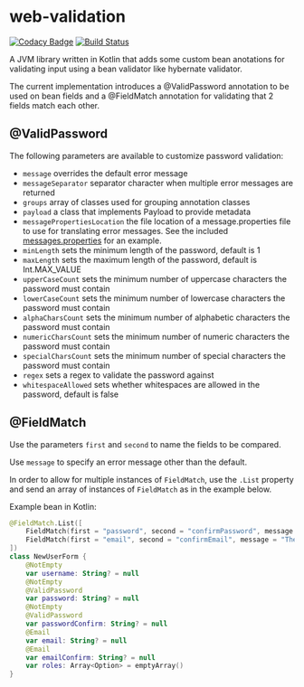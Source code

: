 # web-validation

[![Codacy Badge](https://api.codacy.com/project/badge/Grade/6a6454e557684ea0b694ff93a449c47b)](https://www.codacy.com/app/irotsoma/web-validation?utm_source=github.com&amp;utm_medium=referral&amp;utm_content=irotsoma/web-validation&amp;utm_campaign=Badge_Grade)
[![Build Status](https://travis-ci.org/irotsoma/web-validation.svg?branch=master)](https://travis-ci.org/irotsoma/web-validation)

A JVM library written in Kotlin that adds some custom bean anotations for validating input using a bean validator like hybernate validator.

The current implementation introduces a @ValidPassword annotation to be used on bean fields and a @FieldMatch annotation for validating that 2 fields match each other.

## @ValidPassword
The following parameters are available to customize password validation:

*   `message` overrides the default error message
*   `messageSeparator` separator character when multiple error messages are returned
*   `groups` array of classes used for grouping annotation classes
*   `payload` a class that implements Payload to provide metadata
*   `messagePropertiesLocation` the file location of a message.properties file to use for translating error messages. See the included [messages.properties](https://github.com/irotsoma/web-validation/blob/master/src/main/resources/messages.properties) for an example.
*   `minLength` sets the minimum length of the password, default is 1
*   `maxLength` sets the maximum length of the password, default is Int.MAX_VALUE
*   `upperCaseCount` sets the minimum number of uppercase characters the password must contain
*   `lowerCaseCount` sets the minimum number of lowercase characters the password must contain
*   `alphaCharsCount` sets the minimum number of alphabetic characters the password must contain
*   `numericCharsCount` sets the minimum number of numeric characters the password must contain
*   `specialCharsCount` sets the minimum number of special characters the password must contain
*   `regex` sets a regex to validate the password against
*   `whitespaceAllowed` sets whether whitespaces are allowed in the password, default is false

## @FieldMatch
Use the parameters `first` and `second` to name the fields to be compared.

Use `message` to specify an error message other than the default.

In order to allow for multiple instances of `FieldMatch`, use the `.List` property and send an array of instances of `FieldMatch` as in the example below.

Example bean in Kotlin:
```kotlin
@FieldMatch.List([
    FieldMatch(first = "password", second = "confirmPassword", message = "The password fields must match"),
    FieldMatch(first = "email", second = "confirmEmail", message = "The email fields must match")
])
class NewUserForm {
    @NotEmpty
    var username: String? = null
    @NotEmpty
    @ValidPassword
    var password: String? = null
    @NotEmpty
    @ValidPassword
    var passwordConfirm: String? = null
    @Email
    var email: String? = null
    @Email
    var emailConfirm: String? = null
    var roles: Array<Option> = emptyArray()
}
```
